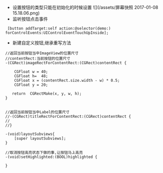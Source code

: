 - 设置按钮的类型只能在初始化的时候设置
![](/assets/屏幕快照 2017-01-08 15.18.06.png)
- 监听按钮点击事件

```obj
 [button addTarget:self action:@selector(demo:) forControlEvents:UIControlEventTouchUpInside];

```


- 新建自定义按钮,继承重写方法

```
//返回当前按钮当中ImageView的位置尺寸
//contentRect:当前按钮的位置尺寸
-(CGRect)imageRectForContentRect:(CGRect)contentRect {
    
    CGFloat w = 40;
    CGFloat h=  48;
    CGFloat x = (contentRect.size.width - w) * 0.5;
    CGFloat y = 20;
   
   return  CGRectMake(x, y, w, h);
}


//返回当前按钮当中Label的位置尺寸
//-(CGRect)titleRectForContentRect:(CGRect)contentRect {
//
//}

-(void)layoutSubviews{
    [super layoutSubviews];
}

//取消按钮高亮状态下做的事,让按钮马上高亮
-(void)setHighlighted:(BOOL)highlighted {
    
}

```
